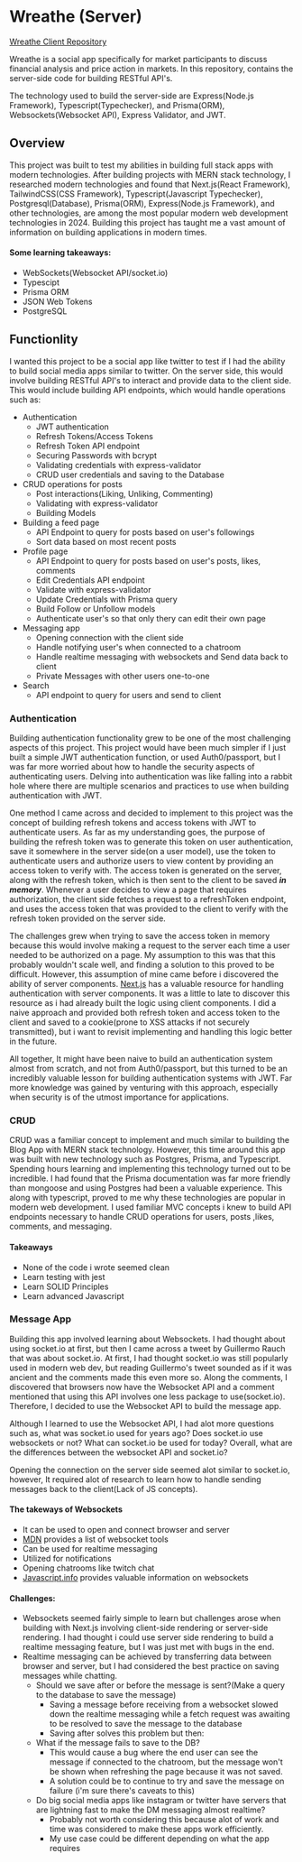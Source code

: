 # Wreathe (Server)

[Wreathe Client Repository](https://github.com/alex-lvl/wreathe)

Wreathe is a social app specifically for market participants to discuss financial analysis and price action in markets. In this repository, contains the server-side code for building RESTful API's.

The technology used to build the server-side are Express(Node.js Framework), Typescript(Typechecker), and Prisma(ORM), Websockets(Websocket API), Express Validator, and JWT.

## Overview

This project was built to test my abilities in building full stack apps with modern technologies. After building projects with MERN stack technology, I researched modern technologies and found that Next.js(React Framework), TailwindCSS(CSS Framework), Typescript(Javascript Typechecker), Postgresql(Database), Prisma(ORM), Express(Node.js Framework), and other technologies, are among the most popular modern web development technologies in 2024. Building this project has taught me a vast amount of information on building applications in modern times.

#### Some learning takeaways:

- WebSockets(Websocket API/socket.io)
- Typescipt
- Prisma ORM
- JSON Web Tokens
- PostgreSQL

## Functionlity

I wanted this project to be a social app like twitter to test if I had the ability to build social media apps similar to twitter. On the server side, this would involve building RESTful API's to interact and provide data to the client side. This would include building API endpoints, which would handle operations such as:

- Authentication
  - JWT authentication
  - Refresh Tokens/Access Tokens
  - Refresh Token API endpoint
  - Securing Passwords with bcrypt
  - Validating credentials with express-validator
  - CRUD user credentials and saving to the Database
- CRUD operations for posts
  - Post interactions(Liking, Unliking, Commenting)
  - Validating with express-validator
  - Building Models
- Building a feed page
  - API Endpoint to query for posts based on user's followings
  - Sort data based on most recent posts
- Profile page
  - API Endpoint to query for posts based on user's posts, likes, comments
  - Edit Credentials API endpoint
  - Validate with express-validator
  - Update Credentials with Prisma query
  - Build Follow or Unfollow models
  - Authenticate user's so that only thery can edit their own page
- Messaging app
  - Opening connection with the client side
  - Handle notifying user's when connected to a chatroom
  - Handle realtime messaging with websockets and Send data back to client
  - Private Messages with other users one-to-one
- Search
  - API endpoint to query for users and send to client

### Authentication

Building authentication functionality grew to be one of the most challenging aspects of this project. This project would have been much simpler if I just built a simple JWT authentication function, or used Auth0/passport, but I was far more worried about how to handle the security aspects of authenticating users. Delving into authentication was like falling into a rabbit hole where there are multiple scenarios and practices to use when building authentication with JWT.

One method I came across and decided to implement to this project was the concept of building refresh tokens and access tokens with JWT to authenticate users. As far as my understanding goes, the purpose of building the refresh token was to generate this token on user authentication, save it somewhere in the server side(on a user model), use the token to authenticate users and authorize users to view content by providing an access token to verify with. The access token is generated on the server, along with the refresh token, which is then sent to the client to be saved _**in memory**_. Whenever a user decides to view a page that requires authorization, the client side fetches a request to a refreshToken endpoint, and uses the access token that was provided to the client to verify with the refresh token provided on the server side.

The challenges grew when trying to save the access token in memory because this would involve making a request to the server each time a user needed to be authorized on a page. My assumption to this was that this probably wouldn't scale well, and finding a solution to this proved to be difficult. However, this assumption of mine came before i discovered the ability of server components. [Next.js](https://nextjs.org/docs/app/building-your-application/authentication) has a valuable resource for handling authentication with server components. It was a little to late to discover this resource as i had already built the logic using client components. I did a naive approach and provided both refresh token and access token to the client and saved to a cookie(prone to XSS attacks if not securely transmitted), but i want to revisit implementing and handling this logic better in the future.

All together, It might have been naive to build an authentication system almost from scratch, and not from Auth0/passport, but this turned to be an incredibly valuable lesson for building authentication systems with JWT. Far more knowledge was gained by venturing with this approach, especially when security is of the utmost importance for applications.

### CRUD

CRUD was a familiar concept to implement and much similar to building the Blog App with MERN stack technology. However, this time around this app was built with new technology such as Postgres, Prisma, and Typescript. Spending hours learning and implementing this technology turned out to be incredible. I had found that the Prisma documentation was far more friendly than mongoose and using Postgres had been a valuable experience. This along with typescript, proved to me why these technologies are popular in modern web development. I used familiar MVC concepts i knew to build API endpoints necessary to handle CRUD operations for users, posts ,likes, comments, and messaging.

#### Takeaways

- None of the code i wrote seemed clean
- Learn testing with jest
- Learn SOLID Principles
- Learn advanced Javascript

### Message App

Building this app involved learning about Websockets. I had thought about using socket.io at first, but then I came across a tweet by Guillermo Rauch that was about socket.io. At first, I had thought socket.io was still popularly used in modern web dev, but reading Guillermo's tweet sounded as if it was ancient and the comments made this even more so. Along the comments, I discovered that browsers now have the Websocket API and a comment mentioned that using this API involves one less package to use(socket.io). Therefore, I decided to use the Websocket API to build the message app.

Although I learned to use the Websocket API, I had alot more questions such as, what was socket.io used for years ago? Does socket.io use websockets or not? What can socket.io be used for today? Overall, what are the differences between the websocket API and socket.io?

Opening the connection on the server side seemed alot similar to socket.io, however, It required alot of research to learn how to handle sending messages back to the client(Lack of JS concepts).

#### The takeways of Websockets

- It can be used to open and connect browser and server
- [MDN](https://developer.mozilla.org/en-US/docs/Web/API/WebSockets_API) provides a list of websocket tools
- Can be used for realtime messaging
- Utilized for notifications
- Opening chatrooms like twitch chat
- [Javascript.info](https://javascript.info/websocket) provides valuable information on websockets

#### Challenges:

- Websockets seemed fairly simple to learn but challenges arose when building with Next.js involving client-side rendering or server-side rendering. I had thought i could use server side rendering to build a realtime messaging feature, but I was just met with bugs in the end.
- Realtime messaging can be achieved by transferring data between browser and server, but I had considered the best practice on saving messages while chatting.
  - Should we save after or before the message is sent?(Make a query to the database to save the message)
    - Saving a message before receiving from a websocket slowed down the realtime messaging while a fetch request was awaiting to be resolved to save the message to the database
    - Saving after solves this problem but then:
  - What if the message fails to save to the DB?
    - This would cause a bug where the end user can see the message if connected to the chatroom, but the message won't be shown when refreshing the page because it was not saved.
    - A solution could be to continue to try and save the message on failure (i'm sure there's caveats to this)
  - Do big social media apps like instagram or twitter have servers that are lightning fast to make the DM messaging almost realtime?
    - Probably not worth considering this because alot of work and time was considered to make these apps work efficiently.
    - My use case could be different depending on what the app requires

